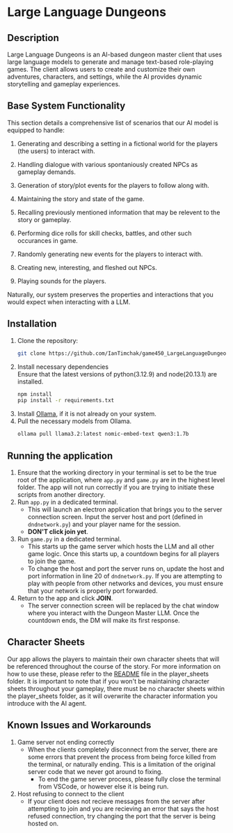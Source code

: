 # Large Language Dungeons

## Description
Large Language Dungeons is an AI-based dungeon master client that uses large language models to generate and manage text-based role-playing games. The client allows users to create and customize their own adventures, characters, and settings, while the AI provides dynamic storytelling and gameplay experiences.

## Base System Functionality

This section details a comprehensive list of scenarios that our AI model is equipped to handle:

1. Generating and describing a setting in a fictional world for the players (the users) to interact with.
  
2. Handling dialogue with various spontaniously created NPCs as gameplay demands.
  
3. Generation of story/plot events for the players to follow along with.
  
4. Maintaining the story and state of the game.
  
5. Recalling previously mentioned information that may be relevent to the story or gameplay.
  
6. Performing dice rolls for skill checks, battles, and other such occurances in game.
  
7. Randomly generating new events for the players to interact with.
  
8. Creating new, interesting, and fleshed out NPCs.
  
9. Playing sounds for the players.
  

Naturally, our system preserves the properties and interactions that you would expect when interacting with a LLM.



## Installation

1. Clone the repository:
   ```bash
   git clone https://github.com/IanTimchak/game450_LargeLanguageDungeon.git
2. Install necessary dependencies  
   Ensure that the latest versions of python(3.12.9) and node(20.13.1) are installed.
   ```bash
   npm install
   pip install -r requirements.txt
3. Install [Ollama](https://ollama.com/), if it is not already on your system.
4. Pull the necessary models from Ollama.
   ```bash
   ollama pull llama3.2:latest nomic-embed-text qwen3:1.7b
   ```

## Running the application
1. Ensure that the working directory in your terminal is set to be the true root of the application, where `app.py` and `game.py` are in the highest level folder. The app will not run correctly if you are trying to initiate these scripts from another directory.
1. Run `app.py` in a dedicated terminal.
   - This will launch an electron application that brings you to the server connection screen. Input the server host and port (defined in `dndnetwork.py`) and your player name for the session.
   - **DON'T click join yet**.
2. Run `game.py` in a dedicated terminal.
   - This starts up the game server which hosts the LLM and all other game logic. Once this starts up, a countdown begins for all players to join the game.
   - To change the host and port the server runs on, update the host and port information in line 20 of `dndnetwork.py`. If you are attempting to play with people from other networks and devices, you must ensure that your network is properly port forwarded.
3. Return to the app and click **JOIN**.
   - The server connection screen will be replaced by the chat window where you interact with the Dungeon Master LLM. Once the countdown ends, the DM will make its first response.

## Character Sheets

Our app allows the players to maintain their own character sheets that will be referenced throughout the course of the story. For more information on how to use these, please refer to the [README](player_sheets/templates/README.md) file in the player_sheets folder. It is important to note that if you won't be maintaining character sheets throughout your gameplay, there must be no character sheets within the player_sheets folder, as it will overwrite the character information you introduce with the AI agent.

## Known Issues and Workarounds

1. Game server not ending correctly
   - When the clients completely disconnect from the server, there are some errors that prevent the process from being force killed from the terminal, or naturally ending. This is a limitation of the original server code that we never got around to fixing. 
     - To end the game server process, please fully close the terminal from VSCode, or however else it is being run.
2. Host refusing to connect to the client
   - If your client does not recieve messages from the server after attempting to join and you are recieving an error that says the host refused connection, try changing the port that the server is being hosted on.